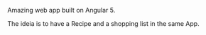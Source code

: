 Amazing web app built on Angular 5. 

The ideia is to have a Recipe and a shopping list in the same App.
